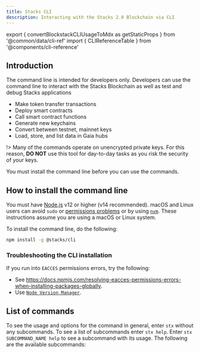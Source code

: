 ```yaml
---
title: Stacks CLI
description: Interacting with the Stacks 2.0 Blockchain via CLI
---
```


export { convertBlockstackCLIUsageToMdx as getStaticProps } from '@common/data/cli-ref'
import { CLIReferenceTable } from '@components/cli-reference'

## Introduction

The command line is intended for developers only. Developers can use the command
line to interact with the Stacks Blockchain as well as test and debug Stacks applications

- Make token transfer transactions
- Deploy smart contracts
- Call smart contract functions
- Generate new keychains
- Convert between testnet, mainnet keys
- Load, store, and list data in Gaia hubs

!> Many of the commands operate on unencrypted private keys. For this reason, **DO NOT** use this tool for day-to-day tasks as you risk the security of your keys.

You must install the command line before you can use the commands.

## How to install the command line

You must have [Node.js](https://nodejs.org/en/download/) v12 or higher (v14 recommended). macOS and Linux users can avoid `sudo` or [permissions problems](https://docs.npmjs.com/resolving-eacces-permissions-errors-when-installing-packages-globally) or by using [`nvm`](https://github.com/nvm-sh/nvm). These instructions assume you are using a macOS or Linux system.

To install the command line, do the following:

```bash
npm install -g @stacks/cli
```

### Troubleshooting the CLI installation

If you run into `EACCES` permissions errors, try the following:

- See https://docs.npmjs.com/resolving-eacces-permissions-errors-when-installing-packages-globally.
- Use [`Node Version Manager`](https://github.com/nvm-sh/nvm).

## List of commands

To see the usage and options for the command in general, enter `stx` without any subcommands. To see a list of subcommands enter `stx help`. Enter `stx SUBCOMMAND_NAME help` to see a subcommand with its usage. The following are the available subcommands:

<CLIReferenceTable mdx={props.mdx} />
